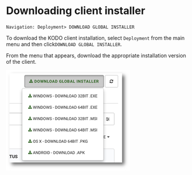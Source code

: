 # Downloading client installer

```text
Navigation: Deployment> DOWNLOAD GLOBAL INSTALLER
```

To download the KODO client installation, select `Deployment` from the main menu and then click`DOWNLOAD GLOBAL INSTALLER`.

From the menu that appears, download the appropriate installation version of the client.

![](../../.gitbook/assets/global_installer_s.png)

